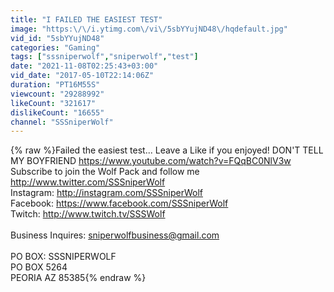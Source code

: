 ```yaml
---
title: "I FAILED THE EASIEST TEST"
image: "https:\/\/i.ytimg.com\/vi\/5sbYYujND48\/hqdefault.jpg"
vid_id: "5sbYYujND48"
categories: "Gaming"
tags: ["sssniperwolf","sniperwolf","test"]
date: "2021-11-08T02:25:43+03:00"
vid_date: "2017-05-10T22:14:06Z"
duration: "PT16M55S"
viewcount: "29288992"
likeCount: "321617"
dislikeCount: "16655"
channel: "SSSniperWolf"
---
```

{% raw %}Failed the easiest test... Leave a Like if you enjoyed! DON'T TELL MY BOYFRIEND <a rel="nofollow" target="blank" href="https://www.youtube.com/watch?v=FQqBC0NlV3w">https://www.youtube.com/watch?v=FQqBC0NlV3w</a> Subscribe to join the Wolf Pack and follow me <a rel="nofollow" target="blank" href="http://www.twitter.com/SSSniperWolf">http://www.twitter.com/SSSniperWolf</a><br />Instagram: <a rel="nofollow" target="blank" href="http://instagram.com/SSSniperWolf">http://instagram.com/SSSniperWolf</a><br />Facebook: <a rel="nofollow" target="blank" href="https://www.facebook.com/SSSniperWolf">https://www.facebook.com/SSSniperWolf</a><br />Twitch: <a rel="nofollow" target="blank" href="http://www.twitch.tv/SSSWolf">http://www.twitch.tv/SSSWolf</a><br /><br />Business Inquires: sniperwolfbusiness@gmail.com<br /><br />PO BOX: SSSNIPERWOLF<br />PO BOX 5264<br />PEORIA AZ 85385{% endraw %}
